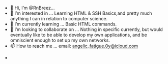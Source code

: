- 👋 Hi, I’m @RnBreez...
- 👀 I’m interested in ...
Learning HTML & SSH Basics,and pretty much anything I can in relation to computer science. 
- 🌱 I’m currently learning ...
Basic HTML commands. 
- 💞️ I’m looking to collaborate on ...
Nothing in specific currently, but would eventually like to be able to develop my own applications, and be omniscient enough to set up my own networks.
- 📫 How to reach me ...
email:
angelic_fatigue.0y@icloud.com

<!---
RnBreez/RnBreez is a ✨ special ✨ repository because its `README.md` (this file) appears on your GitHub profile.
You can click the Preview link to take a look at your changes.
--->
-
